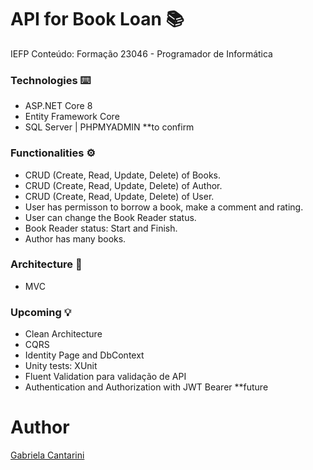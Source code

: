 ﻿# API for Book Loan 📚

IEFP Conteúdo: Formação 23046 - Programador de Informática

### **Technologies** ⌨️
- ASP.NET Core 8
- Entity Framework Core
- SQL Server | PHPMYADMIN **to confirm


### **Functionalities** ⚙️
- CRUD (Create, Read, Update, Delete) of Books.
- CRUD (Create, Read, Update, Delete) of Author.
- CRUD (Create, Read, Update, Delete) of User.
- User has permisson to borrow a book, make a comment and rating.
- User can change the Book Reader status.
- Book Reader status: Start and Finish.
- Author has many books.


### **Architecture** 📂
- MVC


### **Upcoming** 💡
- Clean Architecture
- CQRS
- Identity Page and DbContext
- Unity tests: XUnit
- Fluent Validation para validação de API
- Authentication and Authorization with JWT Bearer **future

# Author 
<a href="https://www.linkedin.com/in/gabrielacantarini/">Gabriela Cantarini</a>